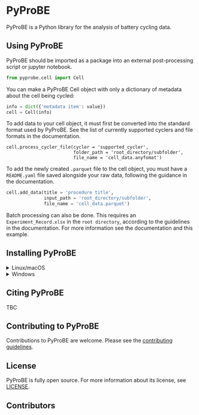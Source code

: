# PyProBE
PyProBE is a Python library for the analysis of battery cycling data.

## Using PyProBE
PyProBE should be imported as a package into an external post-processing script or jupyter notebook.

```python
from pyprobe.cell import Cell
```

You can make a PyProBE Cell object with only a dictionary of metadata about the cell being cycled:
```python
info = dict({'metadata item': value})
cell = Cell(info)
```

To add data to your cell object, it must first be converted into the standard format used by PyProBE. See the list of currently supported cyclers and file formats in the documentation.

```puthon
cell.process_cycler_file(cycler = 'supported_cycler',
                         folder_path = 'root_directory/subfolder',
                         file_name = 'cell_data.anyfomat')
```

To add the newly created ```.parquet``` file to the cell object, you must have a ```README.yaml``` file saved alongside your raw data, following the guidance in the documentation.

```python
cell.add_data(title = 'procedure title', 
              input_path = 'root_directory/subfolder', 
              file_name = 'cell_data.parquet')
```

Batch processing can also be done. This requires an ```Experiment_Record.xlsx``` in the ```root directory```, according to the guidelines in the documentation. For more information see the documentation and this example.

## Installing PyProBE
<details>
  <summary>Linux/macOS</summary>

  1. Clone the repository and enter the directory:
  ```bash
  $ git clone
  ```

  2. Create and activate a virtual environment:
  
  venv (in your working directory):
```bash
$ python -m venv .venv
$ source .venv/bin/activate
```
conda (in any directory):
```bash
$ conda create -n pyprobe python=3.12
$ conda activate pyprobe
```


  3. Install PyProBE as a package into your virtual environment:
  ```bash
  $ cd PyProBE
  $ pip install .
  ```
</details>

<details>
  <summary>Windows</summary>

  1. Clone the repository and enter the directory:
  ```bat
  > git clone
  ```

  2. Create and activate a virtual environment:
  
  venv (in your working directory):
```bat
> python -m venv .venv
> source .venv/bin/activate
```
conda (in any directory):
```bash
> conda create -n pyprobe python=3.12
> conda activate pyprobe
```

  3. Install PyProBE as a package into your virtual environment:
  ```bat
  > cd PyProBE
  > pip install .
  ```
</details>

## Citing PyProBE

TBC


## Contributing to PyProBE

Contributions to PyProBE are welcome. Please see the [contributing guidelines](CONTRIBUTING.md).


## License

PyProBE is fully open source. For more information about its license, see [LICENSE](LICENSE.md).


## Contributors
